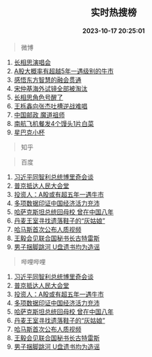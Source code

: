 <div align="center"><h2>实时热搜榜</h2><h4>2023-10-17 20:25:01</h4></div>

> 微博  

1. [长相思演唱会](https://s.weibo.com/weibo?q=%E9%95%BF%E7%9B%B8%E6%80%9D%E6%BC%94%E5%94%B1%E4%BC%9A&t=31&band_rank=1&Refer=top)<br />
2. [A股大概率有超越5年一遇级别的牛市](https://s.weibo.com/weibo?q=%23A%E8%82%A1%E5%A4%A7%E6%A6%82%E7%8E%87%E6%9C%89%E8%B6%85%E8%B6%8A5%E5%B9%B4%E4%B8%80%E9%81%87%E7%BA%A7%E5%88%AB%E7%9A%84%E7%89%9B%E5%B8%82%23&t=31&band_rank=2&Refer=top)<br />
3. [感悟东方智慧的融会贯通](https://s.weibo.com/weibo?q=%23%E6%84%9F%E6%82%9F%E4%B8%9C%E6%96%B9%E6%99%BA%E6%85%A7%E7%9A%84%E8%9E%8D%E4%BC%9A%E8%B4%AF%E9%80%9A%23&t=31&band_rank=3&Refer=top)<br />
4. [宋仲基海外试镜全部被淘汰](https://s.weibo.com/weibo?q=%23%E5%AE%8B%E4%BB%B2%E5%9F%BA%E6%B5%B7%E5%A4%96%E8%AF%95%E9%95%9C%E5%85%A8%E9%83%A8%E8%A2%AB%E6%B7%98%E6%B1%B0%23&t=31&band_rank=4&Refer=top)<br />
5. [长相思角色号醒了](https://s.weibo.com/weibo?q=%23%E9%95%BF%E7%9B%B8%E6%80%9D%E8%A7%92%E8%89%B2%E5%8F%B7%E9%86%92%E4%BA%86%23&t=31&band_rank=5&Refer=top)<br />
6. [王栎鑫向张杰吐槽逆战难唱](https://s.weibo.com/weibo?q=%23%E7%8E%8B%E6%A0%8E%E9%91%AB%E5%90%91%E5%BC%A0%E6%9D%B0%E5%90%90%E6%A7%BD%E9%80%86%E6%88%98%E9%9A%BE%E5%94%B1%23&t=31&band_rank=6&Refer=top)<br />
7. [中国邮政 魔道祖师](https://s.weibo.com/weibo?q=%E4%B8%AD%E5%9B%BD%E9%82%AE%E6%94%BF%20%E9%AD%94%E9%81%93%E7%A5%96%E5%B8%88&t=31&band_rank=7&Refer=top)<br />
8. [南航飞机餐发4个馒头1片白菜](https://s.weibo.com/weibo?q=%23%E5%8D%97%E8%88%AA%E9%A3%9E%E6%9C%BA%E9%A4%90%E5%8F%914%E4%B8%AA%E9%A6%92%E5%A4%B41%E7%89%87%E7%99%BD%E8%8F%9C%23&t=31&band_rank=8&Refer=top)<br />
9. [星巴克小杯](https://s.weibo.com/weibo?q=%23%E6%98%9F%E5%B7%B4%E5%85%8B%E5%B0%8F%E6%9D%AF%23&t=31&band_rank=9&Refer=top)<br />

> 知乎  


> 百度  

1. [习近平同智利总统博里奇会谈](https://www.baidu.com/s?wd=%E4%B9%A0%E8%BF%91%E5%B9%B3%E5%90%8C%E6%99%BA%E5%88%A9%E6%80%BB%E7%BB%9F%E5%8D%9A%E9%87%8C%E5%A5%87%E4%BC%9A%E8%B0%88&sa=fyb_news&rsv_dl=fyb_news)<br />
2. [普京抵达人民大会堂](https://www.baidu.com/s?wd=%E6%99%AE%E4%BA%AC%E6%8A%B5%E8%BE%BE%E4%BA%BA%E6%B0%91%E5%A4%A7%E4%BC%9A%E5%A0%82&sa=fyb_news&rsv_dl=fyb_news)<br />
3. [投资人：A股或有超五年一遇牛市](https://www.baidu.com/s?wd=%E6%8A%95%E8%B5%84%E4%BA%BA%EF%BC%9AA%E8%82%A1%E6%88%96%E6%9C%89%E8%B6%85%E4%BA%94%E5%B9%B4%E4%B8%80%E9%81%87%E7%89%9B%E5%B8%82&sa=fyb_news&rsv_dl=fyb_news)<br />
4. [多项数据印证中国经济活力充沛](https://www.baidu.com/s?wd=%E5%A4%9A%E9%A1%B9%E6%95%B0%E6%8D%AE%E5%8D%B0%E8%AF%81%E4%B8%AD%E5%9B%BD%E7%BB%8F%E6%B5%8E%E6%B4%BB%E5%8A%9B%E5%85%85%E6%B2%9B&sa=fyb_news&rsv_dl=fyb_news)<br />
5. [哈萨克斯坦总统回母校 曾在中国八年](https://www.baidu.com/s?wd=%E5%93%88%E8%90%A8%E5%85%8B%E6%96%AF%E5%9D%A6%E6%80%BB%E7%BB%9F%E5%9B%9E%E6%AF%8D%E6%A0%A1+%E6%9B%BE%E5%9C%A8%E4%B8%AD%E5%9B%BD%E5%85%AB%E5%B9%B4&sa=fyb_news&rsv_dl=fyb_news)<br />
6. [丹麦王室寻找遗落鞋子的“灰姑娘”](https://www.baidu.com/s?wd=%E4%B8%B9%E9%BA%A6%E7%8E%8B%E5%AE%A4%E5%AF%BB%E6%89%BE%E9%81%97%E8%90%BD%E9%9E%8B%E5%AD%90%E7%9A%84%E2%80%9C%E7%81%B0%E5%A7%91%E5%A8%98%E2%80%9D&sa=fyb_news&rsv_dl=fyb_news)<br />
7. [哈马斯首次公布人质视频](https://www.baidu.com/s?wd=%E5%93%88%E9%A9%AC%E6%96%AF%E9%A6%96%E6%AC%A1%E5%85%AC%E5%B8%83%E4%BA%BA%E8%B4%A8%E8%A7%86%E9%A2%91&sa=fyb_news&rsv_dl=fyb_news)<br />
8. [王毅会见联合国秘书长古特雷斯](https://www.baidu.com/s?wd=%E7%8E%8B%E6%AF%85%E4%BC%9A%E8%A7%81%E8%81%94%E5%90%88%E5%9B%BD%E7%A7%98%E4%B9%A6%E9%95%BF%E5%8F%A4%E7%89%B9%E9%9B%B7%E6%96%AF&sa=fyb_news&rsv_dl=fyb_news)<br />
9. [男子捆脚跳河 U盘遗书均为造谣](https://www.baidu.com/s?wd=%E7%94%B7%E5%AD%90%E6%8D%86%E8%84%9A%E8%B7%B3%E6%B2%B3+U%E7%9B%98%E9%81%97%E4%B9%A6%E5%9D%87%E4%B8%BA%E9%80%A0%E8%B0%A3&sa=fyb_news&rsv_dl=fyb_news)<br />

> 哔哩哔哩  

1. [习近平同智利总统博里奇会谈](https://www.baidu.com/s?wd=%E4%B9%A0%E8%BF%91%E5%B9%B3%E5%90%8C%E6%99%BA%E5%88%A9%E6%80%BB%E7%BB%9F%E5%8D%9A%E9%87%8C%E5%A5%87%E4%BC%9A%E8%B0%88&sa=fyb_news&rsv_dl=fyb_news)<br />
2. [普京抵达人民大会堂](https://www.baidu.com/s?wd=%E6%99%AE%E4%BA%AC%E6%8A%B5%E8%BE%BE%E4%BA%BA%E6%B0%91%E5%A4%A7%E4%BC%9A%E5%A0%82&sa=fyb_news&rsv_dl=fyb_news)<br />
3. [投资人：A股或有超五年一遇牛市](https://www.baidu.com/s?wd=%E6%8A%95%E8%B5%84%E4%BA%BA%EF%BC%9AA%E8%82%A1%E6%88%96%E6%9C%89%E8%B6%85%E4%BA%94%E5%B9%B4%E4%B8%80%E9%81%87%E7%89%9B%E5%B8%82&sa=fyb_news&rsv_dl=fyb_news)<br />
4. [多项数据印证中国经济活力充沛](https://www.baidu.com/s?wd=%E5%A4%9A%E9%A1%B9%E6%95%B0%E6%8D%AE%E5%8D%B0%E8%AF%81%E4%B8%AD%E5%9B%BD%E7%BB%8F%E6%B5%8E%E6%B4%BB%E5%8A%9B%E5%85%85%E6%B2%9B&sa=fyb_news&rsv_dl=fyb_news)<br />
5. [哈萨克斯坦总统回母校 曾在中国八年](https://www.baidu.com/s?wd=%E5%93%88%E8%90%A8%E5%85%8B%E6%96%AF%E5%9D%A6%E6%80%BB%E7%BB%9F%E5%9B%9E%E6%AF%8D%E6%A0%A1+%E6%9B%BE%E5%9C%A8%E4%B8%AD%E5%9B%BD%E5%85%AB%E5%B9%B4&sa=fyb_news&rsv_dl=fyb_news)<br />
6. [丹麦王室寻找遗落鞋子的“灰姑娘”](https://www.baidu.com/s?wd=%E4%B8%B9%E9%BA%A6%E7%8E%8B%E5%AE%A4%E5%AF%BB%E6%89%BE%E9%81%97%E8%90%BD%E9%9E%8B%E5%AD%90%E7%9A%84%E2%80%9C%E7%81%B0%E5%A7%91%E5%A8%98%E2%80%9D&sa=fyb_news&rsv_dl=fyb_news)<br />
7. [哈马斯首次公布人质视频](https://www.baidu.com/s?wd=%E5%93%88%E9%A9%AC%E6%96%AF%E9%A6%96%E6%AC%A1%E5%85%AC%E5%B8%83%E4%BA%BA%E8%B4%A8%E8%A7%86%E9%A2%91&sa=fyb_news&rsv_dl=fyb_news)<br />
8. [王毅会见联合国秘书长古特雷斯](https://www.baidu.com/s?wd=%E7%8E%8B%E6%AF%85%E4%BC%9A%E8%A7%81%E8%81%94%E5%90%88%E5%9B%BD%E7%A7%98%E4%B9%A6%E9%95%BF%E5%8F%A4%E7%89%B9%E9%9B%B7%E6%96%AF&sa=fyb_news&rsv_dl=fyb_news)<br />
9. [男子捆脚跳河 U盘遗书均为造谣](https://www.baidu.com/s?wd=%E7%94%B7%E5%AD%90%E6%8D%86%E8%84%9A%E8%B7%B3%E6%B2%B3+U%E7%9B%98%E9%81%97%E4%B9%A6%E5%9D%87%E4%B8%BA%E9%80%A0%E8%B0%A3&sa=fyb_news&rsv_dl=fyb_news)<br />
